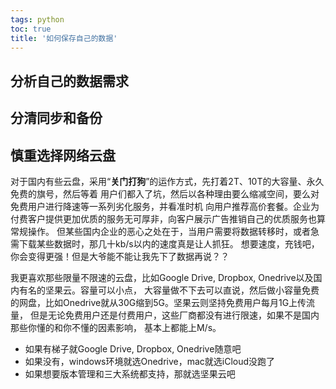 ```yaml
---
tags: python
toc: true
title: '如何保存自己的数据'
---
```


## 分析自己的数据需求





## 分清同步和备份



## 慎重选择网络云盘

对于国内有些云盘，采用“**关门打狗**”的运作方式，先打着2T、10T的大容量、永久免费的旗号，然后等着
用户们都入了坑，然后以各种理由要么缩减空间，要么对免费用户进行降速等一系列劣化服务，并看准时机
向用户推荐高价套餐。企业为付费客户提供更加优质的服务无可厚非，向客户展示广告推销自己的优质服务也算常规操作。
但某些国内企业的恶心之处在于，当用户需要将数据转移时，或者急需下载某些数据时，那几十kb/s以内的速度真是让人抓狂。
想要速度，充钱吧，你会变得更强！但是大爷能不能让我先下了数据再说？？

我更喜欢那些限量不限速的云盘，比如Google Drive, Dropbox, Onedrive以及国内有名的坚果云。容量可以小点，
大容量做不下去可以直说，然后做小容量免费的网盘，比如Onedrive就从30G缩到5G。坚果云则坚持免费用户每月1G上传流量，
但是无论免费用户还是付费用户，这些厂商都没有进行限速，如果不是国内那些你懂的和你不懂的因素影响，
基本上都能上M/s。

- 如果有梯子就Google Drive, Dropbox, Onedrive随意吧
- 如果没有，windows环境就选Onedrive，mac就选iCloud没跑了
- 如果想要版本管理和三大系统都支持，那就选坚果云吧

